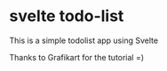 # svelte todo-list

This is a simple todolist app using Svelte

Thanks to Grafikart for the tutorial =)